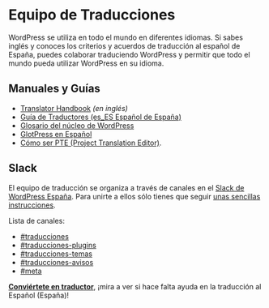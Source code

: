# Equipo de Traducciones

WordPress se utiliza en todo el mundo en diferentes idiomas. Si sabes inglés y conoces los criterios y acuerdos de traducción al español de España, puedes colaborar traduciendo WordPress y permitir que todo el mundo pueda utilizar WordPress en su idioma.

## Manuales y Guías

* [Translator Handbook](https://make.wordpress.org/polyglots/handbook/translating/expectations/) _(en inglés)_
* [Guía de Traductores (es\_ES Español de España)](https://es.wordpress.org/team/handbook/traducciones/guia/)
* [Glosario del núcleo de WordPress](https://translate.wordpress.org/locale/es/default/glossary/)
* [GlotPress en Español](https://translate.wordpress.org/locale/es/)
* [Cómo ser PTE (Project Translation Editor)](https://es.wordpress.org/team/handbook/traducciones/pte/).

## Slack

El equipo de traducción se organiza a través de canales en el [Slack de WordPress España](https://wpes.slack.com/). Para unirte a ellos sólo tienes que seguir [unas sencillas instrucciones](https://es.wordpress.org/team/handbook/equipo/chat/).

Lista de canales:

* [#traducciones](https://wpes.slack.com/archives/C03DANZSC)
* [#traducciones-plugins](https://wpes.slack.com/archives/C03DCJM36)
* [#traducciones-temas](https://wpes.slack.com/archives/C0GQWMR4Z)
* [#traducciones-avisos](https://wpes.slack.com/archives/C03DCEV1Q)
* [#meta](https://wpes.slack.com/archives/C09HEV4H0)

**[Conviértete en traductor](https://translate.wordpress.org/locale/es/)**, ¡mira a ver si hace falta ayuda en la traducción al Español (España)!
